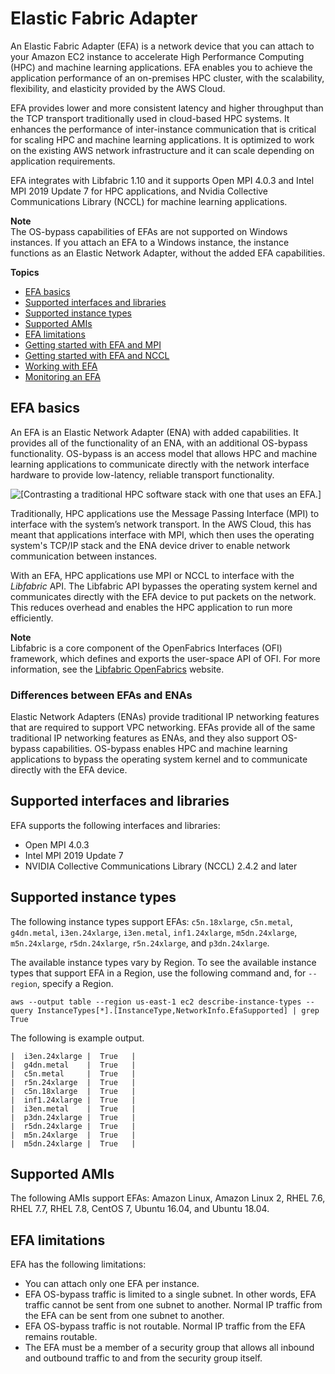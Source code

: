# Elastic Fabric Adapter<a name="efa"></a>

An Elastic Fabric Adapter \(EFA\) is a network device that you can attach to your Amazon EC2 instance to accelerate High Performance Computing \(HPC\) and machine learning applications\. EFA enables you to achieve the application performance of an on\-premises HPC cluster, with the scalability, flexibility, and elasticity provided by the AWS Cloud\.

EFA provides lower and more consistent latency and higher throughput than the TCP transport traditionally used in cloud\-based HPC systems\. It enhances the performance of inter\-instance communication that is critical for scaling HPC and machine learning applications\. It is optimized to work on the existing AWS network infrastructure and it can scale depending on application requirements\.

EFA integrates with Libfabric 1\.10 and it supports Open MPI 4\.0\.3 and Intel MPI 2019 Update 7 for HPC applications, and Nvidia Collective Communications Library \(NCCL\) for machine learning applications\.

**Note**  
The OS\-bypass capabilities of EFAs are not supported on Windows instances\. If you attach an EFA to a Windows instance, the instance functions as an Elastic Network Adapter, without the added EFA capabilities\.

**Topics**
+ [EFA basics](#efa-basics)
+ [Supported interfaces and libraries](#efa-mpi)
+ [Supported instance types](#efa-instance-types)
+ [Supported AMIs](#efa-amis)
+ [EFA limitations](#efa-limits)
+ [Getting started with EFA and MPI](efa-start.md)
+ [Getting started with EFA and NCCL](efa-start-nccl.md)
+ [Working with EFA](efa-working-with.md)
+ [Monitoring an EFA](efa-working-monitor.md)

## EFA basics<a name="efa-basics"></a>

An EFA is an Elastic Network Adapter \(ENA\) with added capabilities\. It provides all of the functionality of an ENA, with an additional OS\-bypass functionality\. OS\-bypass is an access model that allows HPC and machine learning applications to communicate directly with the network interface hardware to provide low\-latency, reliable transport functionality\.

![\[Contrasting a traditional HPC software stack with one that uses an EFA.\]](http://docs.aws.amazon.com/AWSEC2/latest/UserGuide/images/efa_stack.png)

Traditionally, HPC applications use the Message Passing Interface \(MPI\) to interface with the system’s network transport\. In the AWS Cloud, this has meant that applications interface with MPI, which then uses the operating system's TCP/IP stack and the ENA device driver to enable network communication between instances\.

With an EFA, HPC applications use MPI or NCCL to interface with the *Libfabric* API\. The Libfabric API bypasses the operating system kernel and communicates directly with the EFA device to put packets on the network\. This reduces overhead and enables the HPC application to run more efficiently\.

**Note**  
Libfabric is a core component of the OpenFabrics Interfaces \(OFI\) framework, which defines and exports the user\-space API of OFI\. For more information, see the [Libfabric OpenFabrics](https://ofiwg.github.io/libfabric/) website\.

### Differences between EFAs and ENAs<a name="efa-differences"></a>

Elastic Network Adapters \(ENAs\) provide traditional IP networking features that are required to support VPC networking\. EFAs provide all of the same traditional IP networking features as ENAs, and they also support OS\-bypass capabilities\. OS\-bypass enables HPC and machine learning applications to bypass the operating system kernel and to communicate directly with the EFA device\.

## Supported interfaces and libraries<a name="efa-mpi"></a>

EFA supports the following interfaces and libraries:
+ Open MPI 4\.0\.3
+ Intel MPI 2019 Update 7
+ NVIDIA Collective Communications Library \(NCCL\) 2\.4\.2 and later

## Supported instance types<a name="efa-instance-types"></a>

The following instance types support EFAs: `c5n.18xlarge`, `c5n.metal`, `g4dn.metal`, `i3en.24xlarge`, `i3en.metal`, `inf1.24xlarge`, `m5dn.24xlarge`, `m5n.24xlarge`, `r5dn.24xlarge`, `r5n.24xlarge`, and `p3dn.24xlarge`\.

The available instance types vary by Region\. To see the available instance types that support EFA in a Region, use the following command and, for `--region`, specify a Region\.

```
aws --output table --region us-east-1 ec2 describe-instance-types --query InstanceTypes[*].[InstanceType,NetworkInfo.EfaSupported] | grep True
```

The following is example output\.

```
|  i3en.24xlarge |  True   |
|  g4dn.metal    |  True   |
|  c5n.metal     |  True   |
|  r5n.24xlarge  |  True   |
|  c5n.18xlarge  |  True   |
|  inf1.24xlarge |  True   |
|  i3en.metal    |  True   |
|  p3dn.24xlarge |  True   |
|  r5dn.24xlarge |  True   |
|  m5n.24xlarge  |  True   |
|  m5dn.24xlarge |  True   |
```

## Supported AMIs<a name="efa-amis"></a>

The following AMIs support EFAs: Amazon Linux, Amazon Linux 2, RHEL 7\.6, RHEL 7\.7, RHEL 7\.8, CentOS 7, Ubuntu 16\.04, and Ubuntu 18\.04\.

## EFA limitations<a name="efa-limits"></a>

EFA has the following limitations:
+ You can attach only one EFA per instance\.
+ EFA OS\-bypass traffic is limited to a single subnet\. In other words, EFA traffic cannot be sent from one subnet to another\. Normal IP traffic from the EFA can be sent from one subnet to another\.
+ EFA OS\-bypass traffic is not routable\. Normal IP traffic from the EFA remains routable\.
+ The EFA must be a member of a security group that allows all inbound and outbound traffic to and from the security group itself\.